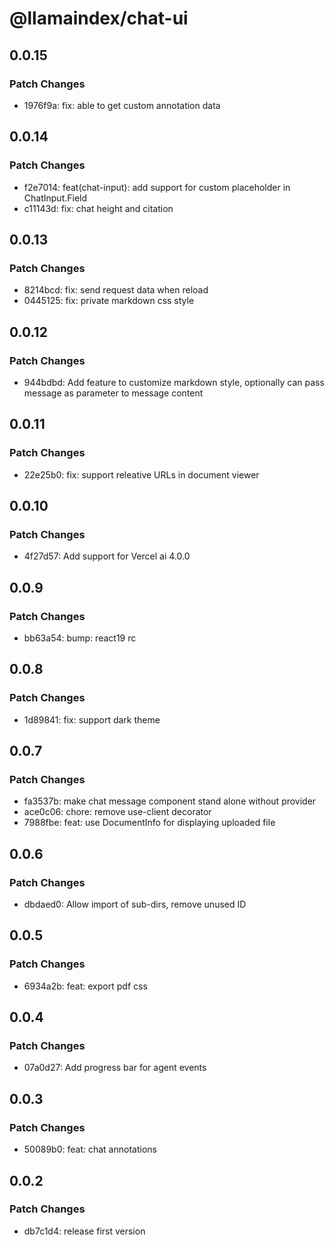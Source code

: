 # @llamaindex/chat-ui

## 0.0.15

### Patch Changes

- 1976f9a: fix: able to get custom annotation data

## 0.0.14

### Patch Changes

- f2e7014: feat(chat-input): add support for custom placeholder in ChatInput.Field
- c11143d: fix: chat height and citation

## 0.0.13

### Patch Changes

- 8214bcd: fix: send request data when reload
- 0445125: fix: private markdown css style

## 0.0.12

### Patch Changes

- 944bdbd: Add feature to customize markdown style, optionally can pass message as parameter to message content

## 0.0.11

### Patch Changes

- 22e25b0: fix: support releative URLs in document viewer

## 0.0.10

### Patch Changes

- 4f27d57: Add support for Vercel ai 4.0.0

## 0.0.9

### Patch Changes

- bb63a54: bump: react19 rc

## 0.0.8

### Patch Changes

- 1d89841: fix: support dark theme

## 0.0.7

### Patch Changes

- fa3537b: make chat message component stand alone without provider
- ace0c06: chore: remove use-client decorator
- 7988fbe: feat: use DocumentInfo for displaying uploaded file

## 0.0.6

### Patch Changes

- dbdaed0: Allow import of sub-dirs, remove unused ID

## 0.0.5

### Patch Changes

- 6934a2b: feat: export pdf css

## 0.0.4

### Patch Changes

- 07a0d27: Add progress bar for agent events

## 0.0.3

### Patch Changes

- 50089b0: feat: chat annotations

## 0.0.2

### Patch Changes

- db7c1d4: release first version

